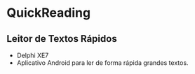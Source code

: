 # QuickReading
Leitor de Textos Rápidos
------------------------
- Delphi XE7
- Aplicativo Android para ler de forma rápida grandes textos.
